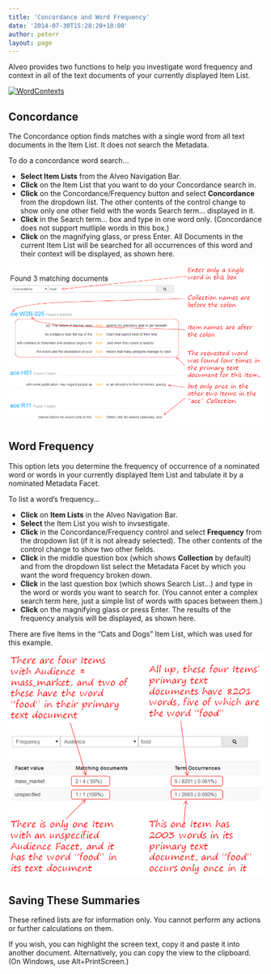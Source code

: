 ```yaml
---
title: 'Concordance and Word Frequency'
date: '2014-07-30T15:28:20+10:00'
author: peterr
layout: page
---
```


Alveo provides two functions to help you investigate word frequency and context in all of the text documents of your currently displayed Item List.

[![WordContexts](http://bigasc.science.mq.edu.au/wp-content/uploads/2014/07/WordContexts.png)](assets/files/2014/07/WordContexts.png)

## **Concordance**

The Concordance option finds matches with a single word from all text documents in the Item List. It does not search the Metadata.

To do a concordance word search…

- **Select Item Lists** from the Alveo Navigation Bar.
- **Click** on the Item List that you want to do your Concordance search in.
- **Click** on the Concordance/Frequency button and select **Concordance** from the dropdown list. The other contents of the control change to show only one other field with the words Search term… displayed in it.
- **Click** in the Search term… box and type in one word only. (Concordance does not support mutliple words in this box.)
- **Click** on the magnifying glass, or press Enter. All Documents in the current Item List will be searched for all occurrences of this word and their context will be displayed, as shown here.



![Concordance](assets/files/2014/07/Concordance.png)

## **Word Frequency**

This option lets you determine the frequency of occurrence of a nominated word or words in your currently displayed Item List and tabulate it by a nominated Metadata Facet.

To list a word’s frequency…

- **Click** on **Item Lists** in the Alveo Navigation Bar.
- **Select** the Item List you wish to invsestigate.
- **Click** in the Concordance/Frequency control and select **Frequency** from the dropdown list (if it is not already selected). The other contents of the control change to show two other fields.
- **Click** in the middle question box (which shows **Collection** by default) and from the dropdown list select the Metadata Facet by which you want the word frequency broken down.
- **Click** in the last question box (which shows Search List…) and type in the word or words you want to search for. (You cannot enter a complex search term here, just a simple list of words with spaces between them.)
- **Click** on the magnifying glass or press Enter. The results of the frequency analysis will be displayed, as shown here.



There are five Items in the “Cats and Dogs” Item List, which was used for this example.

![Frequency](assets/files/2014/07/Frequency.png)

## **Saving These Summaries**

These refined lists are for information only. You cannot perform any actions or further calculations on them.

If you wish, you can highlight the screen text, copy it and paste it into another document. Alternatively, you can copy the view to the clipboard. (On Windows, use Alt+PrintScreen.)